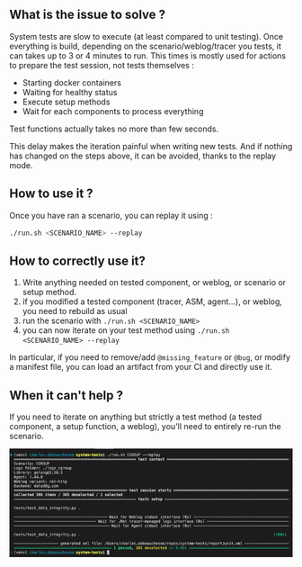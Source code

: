 ## What is the issue to solve ? 

System tests are slow to execute (at least compared to unit testing). Once everything is build, depending on the scenario/weblog/tracer you tests, it can takes up to 3 or 4 minutes to run. This times is mostly used for actions to prepare the test session, not tests themselves : 

* Starting docker containers 
* Waiting for healthy status
* Execute setup methods
* Wait for each components to process everything

Test functions actually takes no more than few seconds.

This delay makes the iteration painful when writing new tests. And if nothing has changed on the steps above, it can be avoided, thanks to the replay mode.

## How to use it ?

Once you have ran a scenario, you can replay it using : 

```bash
./run.sh <SCENARIO_NAME> --replay
```

## How to **correctly** use it?

1. Write anything needed on tested component, or weblog, or scenario or setup method.
2. if you modified a tested component (tracer, ASM, agent...), or weblog, you need to rebuild as usual
3. run the scenario with `./run.sh <SCENARIO_NAME>`
4. you can now iterate on your test method using `./run.sh <SCENARIO_NAME> --replay`

In particular, if you need to remove/add `@missing_feature` or `@bug`, or modify a manifest file, you can load an artifact from your CI and directly use it. 

## When it can't help ?

If you need to iterate on anything but strictly a test method (a tested component, a setup function, a weblog), you'll need to entirely re-run the scenario.

![Note the execution time: less than one second](https://raw.githubusercontent.com/DataDog/system-tests/main/utils/assets/replay.png)